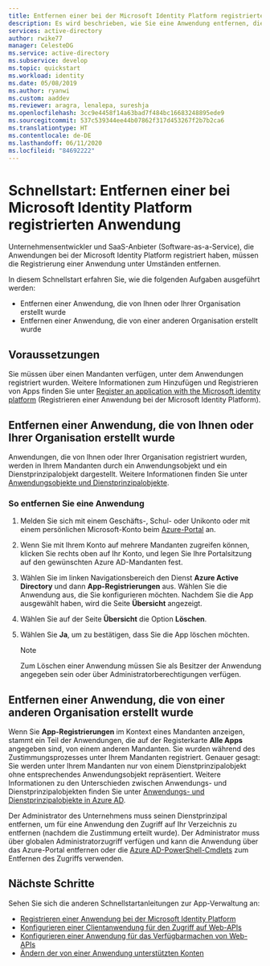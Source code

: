```yaml
---
title: Entfernen einer bei der Microsoft Identity Platform registrierten App | Azure
description: Es wird beschrieben, wie Sie eine Anwendung entfernen, die bei der Microsoft Identity Platform registriert ist.
services: active-directory
author: rwike77
manager: CelesteDG
ms.service: active-directory
ms.subservice: develop
ms.topic: quickstart
ms.workload: identity
ms.date: 05/08/2019
ms.author: ryanwi
ms.custom: aaddev
ms.reviewer: aragra, lenalepa, sureshja
ms.openlocfilehash: 3cc9e4458f14a63bad7f484bc16683248895ede9
ms.sourcegitcommit: 537c539344ee44b07862f317d453267f2b7b2ca6
ms.translationtype: HT
ms.contentlocale: de-DE
ms.lasthandoff: 06/11/2020
ms.locfileid: "84692222"
---
```

# <a name="quickstart-remove-an-application-registered-with-the-microsoft-identity-platform"></a>Schnellstart: Entfernen einer bei Microsoft Identity Platform registrierten Anwendung

Unternehmensentwickler und SaaS-Anbieter (Software-as-a-Service), die Anwendungen bei der Microsoft Identity Platform registriert haben, müssen die Registrierung einer Anwendung unter Umständen entfernen.

In diesem Schnellstart erfahren Sie, wie die folgenden Aufgaben ausgeführt werden:

* Entfernen einer Anwendung, die von Ihnen oder Ihrer Organisation erstellt wurde
* Entfernen einer Anwendung, die von einer anderen Organisation erstellt wurde

## <a name="prerequisites"></a>Voraussetzungen

Sie müssen über einen Mandanten verfügen, unter dem Anwendungen registriert wurden. Weitere Informationen zum Hinzufügen und Registrieren von Apps finden Sie unter [Register an application with the Microsoft identity platform](quickstart-register-app.md) (Registrieren einer Anwendung bei der Microsoft Identity Platform).

## <a name="remove-an-application-authored-by-you-or-your-organization"></a>Entfernen einer Anwendung, die von Ihnen oder Ihrer Organisation erstellt wurde

Anwendungen, die von Ihnen oder Ihrer Organisation registriert wurden, werden in Ihrem Mandanten durch ein Anwendungsobjekt und ein Dienstprinzipalobjekt dargestellt. Weitere Informationen finden Sie unter [Anwendungsobjekte und Dienstprinzipalobjekte](active-directory-application-objects.md).

### <a name="to-remove-an-application"></a>So entfernen Sie eine Anwendung

1. Melden Sie sich mit einem Geschäfts-, Schul- oder Unikonto oder mit einem persönlichen Microsoft-Konto beim [Azure-Portal](https://portal.azure.com) an.
2. Wenn Sie mit Ihrem Konto auf mehrere Mandanten zugreifen können, klicken Sie rechts oben auf Ihr Konto, und legen Sie Ihre Portalsitzung auf den gewünschten Azure AD-Mandanten fest.
3. Wählen Sie im linken Navigationsbereich den Dienst **Azure Active Directory** und dann **App-Registrierungen** aus. Wählen Sie die Anwendung aus, die Sie konfigurieren möchten. Nachdem Sie die App ausgewählt haben, wird die Seite **Übersicht** angezeigt.
4. Wählen Sie auf der Seite **Übersicht** die Option **Löschen**.
5. Wählen Sie **Ja**, um zu bestätigen, dass Sie die App löschen möchten.

   > [!NOTE]
   > Zum Löschen einer Anwendung müssen Sie als Besitzer der Anwendung angegeben sein oder über Administratorberechtigungen verfügen.

## <a name="remove-an-application-authored-by-another-organization"></a>Entfernen einer Anwendung, die von einer anderen Organisation erstellt wurde

Wenn Sie **App-Registrierungen** im Kontext eines Mandanten anzeigen, stammt ein Teil der Anwendungen, die auf der Registerkarte **Alle Apps** angegeben sind, von einem anderen Mandanten. Sie wurden während des Zustimmungsprozesses unter Ihrem Mandanten registriert. Genauer gesagt: Sie werden unter Ihrem Mandanten nur von einem Dienstprinzipalobjekt ohne entsprechendes Anwendungsobjekt repräsentiert. Weitere Informationen zu den Unterschieden zwischen Anwendungs- und Dienstprinzipalobjekten finden Sie unter [Anwendungs- und Dienstprinzipalobjekte in Azure AD](active-directory-application-objects.md).

Der Administrator des Unternehmens muss seinen Dienstprinzipal entfernen, um für eine Anwendung den Zugriff auf Ihr Verzeichnis zu entfernen (nachdem die Zustimmung erteilt wurde). Der Administrator muss über globalen Administratorzugriff verfügen und kann die Anwendung über das Azure-Portal entfernen oder die [Azure AD-PowerShell-Cmdlets](https://go.microsoft.com/fwlink/?LinkId=294151) zum Entfernen des Zugriffs verwenden.

## <a name="next-steps"></a>Nächste Schritte

Sehen Sie sich die anderen Schnellstartanleitungen zur App-Verwaltung an:

* [Registrieren einer Anwendung bei der Microsoft Identity Platform](quickstart-register-app.md)
* [Konfigurieren einer Clientanwendung für den Zugriff auf Web-APIs](quickstart-configure-app-access-web-apis.md)
* [Konfigurieren einer Anwendung für das Verfügbarmachen von Web-APIs](quickstart-configure-app-expose-web-apis.md)
* [Ändern der von einer Anwendung unterstützten Konten](quickstart-modify-supported-accounts.md)

